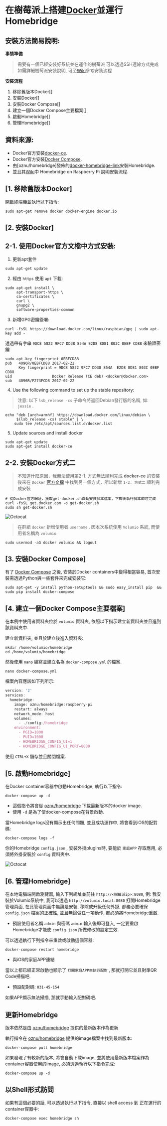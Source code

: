 ---
---
# 在樹莓派上搭建[Docker][docker-ce-link]並運行Homebridge

## 安裝方法簡易說明:

**事情準備**

>需要有一個已經安裝好系統並在運作的樹莓派
>可以透過SSH連線方式完成
>如需詳細樹莓派安裝說明, 可至[Wiki][docker-homebridge-wiki]參考安裝流程

**安裝流程**

1. 移除舊版本Docker[]
2. 安裝Docker[]
3. 安裝Docker Compose[]
4. 建立一個Docker Compose主要檔案[]
5. 啟動Homebridge[]
6. 管理Homebridge[]

## 資料來源:

- Docker官方安裝[docker-ce][docker-ce-link].
- Docker官方安裝[Docker Compose][docker-compose-link].
- 由[oznu/homebridge]發佈的[docker-homebridge-link]安裝Homebridge.
- 並且其[Wiki][docker-homebridge-wiki]中 Homebridge on Raspberry Pi 說明安裝流程.

## [1. 移除舊版本Docker]

開啟終端機並執行以下指令:

```
sudo apt-get remove docker docker-engine docker.io
```

## [2. 安裝Docker]



## 2-1. 使用Docker官方文檔中方式安裝:

1. 更新apt套件

```
sudo apt-get update
```

2. 經由 ```https``` 使用 ```apt``` 下載:

```
sudo apt-get install \
     apt-transport-https \
     ca-certificates \
     curl \
     gnupg2 \
     software-properties-common
```


3. 新增GPG密鑰簽署:

```
curl -fsSL https://download.docker.com/linux/raspbian/gpg | sudo apt-key add -
```

透過帶有字串 ```9DC8 5822 9FC7 DD38 854A E2D8 8D81 803C 0EBF CD88``` 來驗證密鑰

```
sudo apt-key fingerprint 0EBFCD88
pub   4096R/0EBFCD88 2017-02-22
      Key fingerprint = 9DC8 5822 9FC7 DD38 854A  E2D8 8D81 803C 0EBF CD88
uid                  Docker Release (CE deb) <docker@docker.com>
sub   4096R/F273FCD8 2017-02-22
```

4. Use the following command to set up the stable repository:

>注意: 以下 ```lsb_release -cs``` 子命令將返回Debian發行版的名稱, 如: ```jessie``` .

```
echo "deb [arch=armhf] https://download.docker.com/linux/debian \
     $(lsb_release -cs) stable" | \
    sudo tee /etc/apt/sources.list.d/docker.list
```

5. Update sources and install docker

```
sudo apt-get update
sudo apt-get install docker-ce
```

## 2-2. 安裝Docker方式二

>不知道什麼原因，我無法使用第2-1. 方式無法順利完成 **docker-ce** 的安裝
>後來在 `Docker`  [官方文檔][docker-ce-link] 中找到另一個方式，所以新增 `1-2. 方式二` 順利完成安裝

```
# 從Docker官方網址，獲取get-docker.sh自動安裝腳本檔案，下載後執行腳本即可完成
curl -fsSL get.docker.com -o get-docker.sh
sudo sh get-docker.sh
```

![Octocat](img/install_docker-ce.png)

>在群組 ```docker``` 新增使用者 ```username``` . 
>因本次系統使用 ```Volumio``` 系統, 而使用者名稱為 `volumio`

```
sudo usermod -aG docker volumio && logout
```

## [3. 安裝Docker Compose]

有了 [Docker Compose][docker-compose-link] 之後, 安裝於Docker containers中變得相當容易, 首次安裝需透過Python與一些套件來完成安裝它:

```
sudo apt-get -y install python-setuptools && sudo easy_install pip  && sudo pip install docker-compose
```

## [4. 建立一個Docker Compose主要檔案]

在本例中使用者資料夾位於 ```volumio``` 資料夾, 依照以下指示建立新資料夾並且進到該資料夾中.

建立新資料夾, 並且於建立後進入資料夾:

```
mkdir /home/volumio/homebridge
cd /home/volumio/homebridge
```

然後使用 ```nano``` 編寫並建立名為 ```docker-compose.yml``` 的檔案.

```
nano docker-compose.yml
```

檔案內容應該如下列所示:

```js
version: '2'
services:
  homebridge:
    image: oznu/homebridge:raspberry-pi
    restart: always
    network_mode: host
    volumes:
      - ./config:/homebridge
    environment:
      - PGID=1000
      - PUID=1000
      - HOMEBRIDGE_CONFIG_UI=1
      - HOMEBRIDGE_CONFIG_UI_PORT=8080
```

使用 ```CTRL+X``` 儲存並且關閉檔案.

## [5. 啟動Homebridge]

在Docker container容器中啟動Homebridge, 執行以下指令:

```
docker-compose up -d
```

* 這個指令將會從 [oznu/homebridge][docker-homebridge-link] 下載最新版本的docker image.
* 使用 ```-d``` 是為了使docker-compose在背景啟動.

當Homebridge logs沒有顯示出任何問題, 並且成功運作中, 將會看到iOS的配對碼:

```
docker-compose logs -f
```

你的Homebridge ```config.json``` , 安裝外掛plugins時, 要能於 `家庭APP` 存取應用, 必須將外掛安裝於 ```config``` 資料夾中.

![Octocat](img/homebridge.png)

## [6. 管理Homebridge]

在本地電腦端開啟瀏覽器, 輸入下列網址並前往 ```http://<樹莓派ip>:8080```, 例: 我安裝於Volumio系統中, 我可以透過 ```http://volumio.local:8080``` 打開Homebridge管理頁面, 在此管理頁面中無論是安裝, 移除或升級任何外掛, 都務必要確保 ```config.json``` 檔案的正確性, 並且無論做任一項動作, 都必須將Homebridge重啟.

* 預設使用者名稱 `admin` 與密碼 `admin` 輸入後即可登入, 一定要重啟Homebridge才能使 ```config.json``` 所做修改的設定生效. 

可以透過執行下列指令來重啟或啟動這個容器:

```
docker-compose restart homebridge
```

- 與iOS的家庭APP連結

當以上都已經正常啟動也顯示了 ```打開家庭APP來執行配對``` , 那就打開它並且對準QR Code掃描吧.

- 預設配對碼: ```031-45-154```

如果APP顯示無法掃描, 那就手動輸入配對碼吧.

## 更新Homebridge

版本依然是由 [oznu/homebridge][docker-homebridge-link] 提供的最新版本作為更新.

執行指令在 [oznu/homebridge][docker-homebridge-link] 提供的image檔案中找到最新版本:

```
docker-compose pull homebridge
```

如果發現了有較新的版本, 將會自動下載image, 並將使用最新版本檔案作為container容器使用的image, 必須透過執行以下指令完成:

```
docker-compose up -d
```

## 以Shell形式訪問

如果有這個必要的話, 可以透過執行以下指令, 直接以 shell access 到 正在運行的container容器中:

```
docker-compose exec homebridge sh
```

[docker-ce-link]: https://docs.docker.com/install/linux/docker-ce/debian/#install-docker-ce-1
[docker-compose-link]: https://docs.docker.com/compose/overview/
[docker-homebridge-link]: https://hub.docker.com/r/oznu/homebridge/
[docker-homebridge-wiki]: https://github.com/oznu/docker-homebridge.wiki.git
